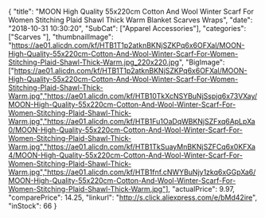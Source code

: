 {
	"title": "MOON High Quality 55x220cm Cotton And Wool Winter Scarf For Women Stitching Plaid Shawl Thick Warm Blanket Scarves Wraps",
	"date": "2018-10-31 10:30:20",
	"SubCat": ["Apparel Accessories"],
	"categories": ["Scarves "],
	"thumbnailImage": "https://ae01.alicdn.com/kf/HTB1T1p2atknBKNjSZKPq6x6OFXal/MOON-High-Quality-55x220cm-Cotton-And-Wool-Winter-Scarf-For-Women-Stitching-Plaid-Shawl-Thick-Warm.jpg_220x220.jpg",
	"BigImage": ["https://ae01.alicdn.com/kf/HTB1T1p2atknBKNjSZKPq6x6OFXal/MOON-High-Quality-55x220cm-Cotton-And-Wool-Winter-Scarf-For-Women-Stitching-Plaid-Shawl-Thick-Warm.jpg","https://ae01.alicdn.com/kf/HTB10TkXcNSYBuNjSspjq6x73VXay/MOON-High-Quality-55x220cm-Cotton-And-Wool-Winter-Scarf-For-Women-Stitching-Plaid-Shawl-Thick-Warm.jpg","https://ae01.alicdn.com/kf/HTB1Fu1OaDqWBKNjSZFxq6ApLpXa0/MOON-High-Quality-55x220cm-Cotton-And-Wool-Winter-Scarf-For-Women-Stitching-Plaid-Shawl-Thick-Warm.jpg","https://ae01.alicdn.com/kf/HTB1TkSuayMnBKNjSZFCq6x0KFXa4/MOON-High-Quality-55x220cm-Cotton-And-Wool-Winter-Scarf-For-Women-Stitching-Plaid-Shawl-Thick-Warm.jpg","https://ae01.alicdn.com/kf/HTB1fnf.cNWYBuNjy1zkq6xGGpXa6/MOON-High-Quality-55x220cm-Cotton-And-Wool-Winter-Scarf-For-Women-Stitching-Plaid-Shawl-Thick-Warm.jpg"],
	"actualPrice": 9.97,
	"comparePrice": 14.25,
	"linkurl": "http://s.click.aliexpress.com/e/bMd42ire",
	"inStock": 66
}
